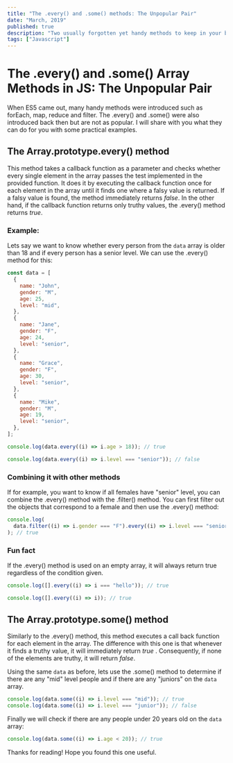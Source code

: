 ```yaml
---
title: "The .every() and .some() methods: The Unpopular Pair"
date: "March, 2019"
published: true
description: "Two usually forgotten yet handy methods to keep in your bag of tricks"
tags: ["Javascript"]
---
```


# The .every() and .some() Array Methods in JS: The Unpopular Pair

When ES5 came out, many handy methods were introduced such as forEach, map, reduce and filter. The .every() and .some() were also introduced back then but are not as popular. I will share with you what they can do for you with some practical examples.

## The Array.prototype.every() method

This method takes a callback function as a parameter and checks whether every single element in the array passes the test implemented in the provided function. It does it by executing the callback function once for each element in the array until it finds one where a falsy value is returned. If a falsy value is found, the method immediately returns _false_. In the other hand, if the callback function returns only truthy values, the .every() method returns _true_.

### Example:

Lets say we want to know whether every person from the `data` array is older than 18 and if every person has a senior level. We can use the .every() method for this:

```js
const data = [
  {
    name: "John",
    gender: "M",
    age: 25,
    level: "mid",
  },
  {
    name: "Jane",
    gender: "F",
    age: 24,
    level: "senior",
  },
  {
    name: "Grace",
    gender: "F",
    age: 30,
    level: "senior",
  },
  {
    name: "Mike",
    gender: "M",
    age: 19,
    level: "senior",
  },
];

console.log(data.every((i) => i.age > 18)); // true

console.log(data.every((i) => i.level === "senior")); // false
```

### Combining it with other methods

If for example, you want to know if all females have "senior" level, you can combine the .every() method with the .filter() method. You can first filter out the objects that correspond to a female and then use the .every() method:

```js
console.log(
  data.filter((i) => i.gender === "F").every((i) => i.level === "senior")
); // true
```

### Fun fact

If the .every() method is used on an empty array, it will always return true regardless of the condition given.

```js
console.log([].every((i) => i === "hello")); // true

console.log([].every((i) => i)); // true
```

## The Array.prototype.some() method

Similarly to the .every() method, this method executes a call back function for each element in the array. The difference with this one is that whenever it finds a truthy value, it will immediately return _true_ . Consequently, if none of the elements are truthy, it will return _false_.

Using the same `data` as before, lets use the .some() method to determine if there are any "mid" level people and if there are any "juniors" on the `data` array.

```js
console.log(data.some((i) => i.level === "mid")); // true
console.log(data.some((i) => i.level === "junior")); // false
```

Finally we will check if there are any people under 20 years old on the `data` array:

```js
console.log(data.some((i) => i.age < 20)); // true
```

Thanks for reading! Hope you found this one useful.
